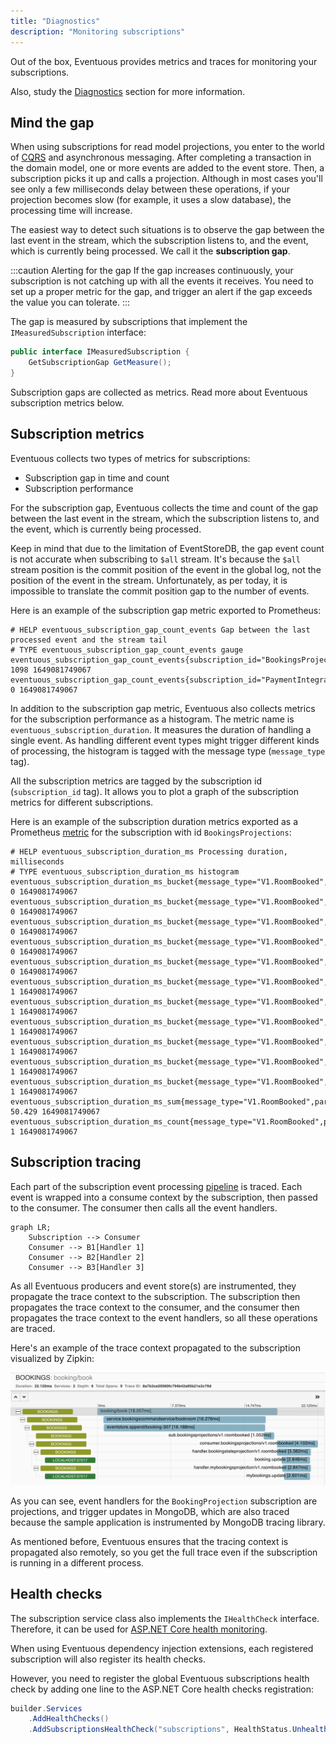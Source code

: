 ```yaml
---
title: "Diagnostics"
description: "Monitoring subscriptions"
---
```


Out of the box, Eventuous provides metrics and traces for monitoring your subscriptions.

Also, study the [Diagnostics](../../diagnostics) section for more information.

## Mind the gap

When using subscriptions for read model projections, you enter to the world of [CQRS](https://zimarev.com/blog/event-sourcing/cqrs/) and asynchronous messaging. After completing a transaction in the domain model, one or more events are added to the event store. Then, a subscription picks it up and calls a projection. Although in most cases you'll see only a few milliseconds delay between these operations, if your projection becomes slow (for example, it uses a slow database), the processing time will increase.

The easiest way to detect such situations is to observe the gap between the last event in the stream, which the subscription listens to, and the event, which is currently being processed. We call it the **subscription gap**.

:::caution Alerting for the gap
If the gap increases continuously, your subscription is not catching up with all the events it receives. You need to set up a proper metric for the gap, and trigger an alert if the gap exceeds the value you can tolerate.
:::

The gap is measured by subscriptions that implement the `IMeasuredSubscription` interface:

```csharp
public interface IMeasuredSubscription {
    GetSubscriptionGap GetMeasure();
}
```

Subscription gaps are collected as metrics. Read more about Eventuous subscription metrics below.

## Subscription metrics

Eventuous collects two types of metrics for subscriptions:
- Subscription gap in time and count
- Subscription performance

For the subscription gap, Eventuous collects the time and count of the gap between the last event in the stream, which the subscription listens to, and the event, which is currently being processed.

Keep in mind that due to the limitation of EventStoreDB, the gap event count is not accurate when subscribing to `$all` stream. It's because the `$all` stream position is the commit position of the event in the global log, not the position of the event in the stream. Unfortunately, as per today, it is impossible to translate the commit position gap to the number of events.

Here is an example of the subscription gap metric exported to Prometheus:

```prometheus
# HELP eventuous_subscription_gap_count_events Gap between the last processed event and the stream tail
# TYPE eventuous_subscription_gap_count_events gauge
eventuous_subscription_gap_count_events{subscription_id="BookingsProjections"} 1098 1649081749067
eventuous_subscription_gap_count_events{subscription_id="PaymentIntegration"} 0 1649081749067
```

In addition to the subscription gap metric, Eventuous also collects metrics for the subscription performance as a histogram. The metric name is `eventuous_subscription_duration`. It measures the duration of handling a single event. As handling different event types might trigger different kinds of processing, the histogram is tagged with the message type (`message_type` tag).

All the subscription metrics are tagged by the subscription id (`subscription_id` tag). It allows you to plot a graph of the subscription metrics for different subscriptions.

Here is an example of the subscription duration metrics exported as a Prometheus [metric](https://prometheus.io/docs/practices/naming/) for the subscription with id `BookingsProjections`:

```prometheus
# HELP eventuous_subscription_duration_ms Processing duration, milliseconds
# TYPE eventuous_subscription_duration_ms histogram
eventuous_subscription_duration_ms_bucket{message_type="V1.RoomBooked",partition="0",subscription_id="BookingsProjections",le="0"} 0 1649081749067
eventuous_subscription_duration_ms_bucket{message_type="V1.RoomBooked",partition="0",subscription_id="BookingsProjections",le="5"} 0 1649081749067
eventuous_subscription_duration_ms_bucket{message_type="V1.RoomBooked",partition="0",subscription_id="BookingsProjections",le="10"} 0 1649081749067
eventuous_subscription_duration_ms_bucket{message_type="V1.RoomBooked",partition="0",subscription_id="BookingsProjections",le="25"} 0 1649081749067
eventuous_subscription_duration_ms_bucket{message_type="V1.RoomBooked",partition="0",subscription_id="BookingsProjections",le="50"} 0 1649081749067
eventuous_subscription_duration_ms_bucket{message_type="V1.RoomBooked",partition="0",subscription_id="BookingsProjections",le="75"} 1 1649081749067
eventuous_subscription_duration_ms_bucket{message_type="V1.RoomBooked",partition="0",subscription_id="BookingsProjections",le="100"} 1 1649081749067
eventuous_subscription_duration_ms_bucket{message_type="V1.RoomBooked",partition="0",subscription_id="BookingsProjections",le="250"} 1 1649081749067
eventuous_subscription_duration_ms_bucket{message_type="V1.RoomBooked",partition="0",subscription_id="BookingsProjections",le="500"} 1 1649081749067
eventuous_subscription_duration_ms_bucket{message_type="V1.RoomBooked",partition="0",subscription_id="BookingsProjections",le="1000"} 1 1649081749067
eventuous_subscription_duration_ms_bucket{message_type="V1.RoomBooked",partition="0",subscription_id="BookingsProjections",le="+Inf"} 1 1649081749067
eventuous_subscription_duration_ms_sum{message_type="V1.RoomBooked",partition="0",subscription_id="BookingsProjections"} 50.429 1649081749067
eventuous_subscription_duration_ms_count{message_type="V1.RoomBooked",partition="0",subscription_id="BookingsProjections"} 1 1649081749067
```

## Subscription tracing

Each part of the subscription event processing [pipeline](../pipes) is traced. Each event is wrapped into a consume context by the subscription, then passed to the consumer. The consumer then calls all the event handlers.

```mermaid
graph LR;
    Subscription --> Consumer
    Consumer --> B1[Handler 1]
    Consumer --> B2[Handler 2]
    Consumer --> B3[Handler 3]
```

As all Eventuous producers and event store(s) are instrumented, they propagate the trace context to the subscription. The subscription then propagates the trace context to the consumer, and the consumer then propagates the trace context to the event handlers, so all these operations are traced.

Here's an example of the trace context propagated to the subscription visualized by Zipkin:

![Subscription trace](images/sub-trace.png)

As you can see, event handlers for the `BookingProjection` subscription are projections, and trigger updates in MongoDB, which are also traced because the sample application is instrumented by MongoDB tracing library.

As mentioned before, Eventuous ensures that the tracing context is propagated also remotely, so you get the full trace even if the subscription is running in a different process.

## Health checks

The subscription service class also implements the `IHealthCheck` interface. Therefore, it can be used for [ASP.NET Core health monitoring](https://docs.microsoft.com/en-us/aspnet/core/host-and-deploy/health-checks?view=aspnetcore-5.0).

When using Eventuous dependency injection extensions, each registered subscription will also register its health checks.

However, you need to register the global Eventuous subscriptions health check by adding one line to the ASP.NET Core health checks registration:

```csharp title="Program.cs"
builder.Services
    .AddHealthChecks()
    .AddSubscriptionsHealthCheck("subscriptions", HealthStatus.Unhealthy, new []{"tag"});
```

